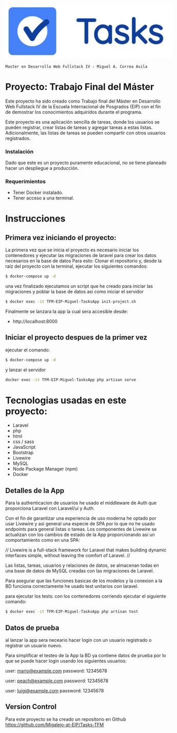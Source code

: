 <p align="center" >
<a href="https://github.com/Migalejo-at-EIP/Tasks-TFM"><img style="background-color:white; height:100; border-radius:10px; padding:10px " src="public/AppLogo.png" alt="Build Status"></a>
</p>







```
Master en Desarrollo Web Fullstack IV - Miguel A. Correa Avila
```
# Proyecto: Trabajo Final del Máster

Este proyecto ha sido creado como Trabajo final del Máster en Desarrollo Web Fullstack IV de la Escuela Internacional de Posgrados (EIP) con el fin de demostrar los conocimientos adquiridos durante el programa.

Este proyecto es una aplicación sencilla de tareas, donde los usuarios se pueden registrar, crear listas de tareas y agregar tareas a estas listas. Adicionalmente, las listas de tareas se pueden compartir con otros usuarios registrados.

### Instalación

Dado que este es un proyecto puramente educacional, no se tiene planeado hacer un despliegue a producción.

### Requerimientos
- Tener Docker instalado.
- Tener acceso a una terminal.

# Instrucciones

## Primera vez iniciando el proyecto:
La primera vez que se inicia el proyecto es necesario iniciar los contenedores y ejecutar las migraciones de laravel para crear los datos necesarios en la base de datos
Para esto: Clonar el repositorio y, desde la raíz del proyecto con la terminal, ejecutar los siguientes comandos:


```sh
$ docker-compose up -d
```
una vez finalizado ejecutamos un script que he creado para iniciar las migraciones y poblar la base de datos asi como iniciar el servidor

```sh
$ docker exec -it TFM-EIP-Miguel-TasksApp init-project.sh
```
Finalmente se lanzara la app la cual sera accesible desde:

- http://localhost:8000

## Iniciar el proyecto despues de la primer vez
ejecutar el comando:
```sh
$ docker-compose up -d
```
y lanzar el servidor
```sh
docker exec -it TFM-EIP-Miguel-TasksApp php artisan serve
```

# Tecnologias usadas en este proyecto:
- Laravel
- php
- html
- css / sass
- JavaScript
- Bootstrap
- Livewire
- MySQL
- Node Package Manager (npm)
- Docker

## Detalles de la App
Para la authenticacion de usuarios he usado el middleware de Auth que proporciona Laravel con Laravel/ui y Auth.

Con el fin de garantizar una experiencia de uso moderna he optado por usar Livewire y asi general una especie de SPA por lo que no he usado endpoints para general listas o tareas. Los componentes de Livewire se actualizan con los cambios de estado de la App proporcionando asi un comportamiento como en una SPA: 

//
Livewire is a full-stack framework for Laravel that makes building dynamic interfaces simple, without leaving the comfort of Laravel.
//

Las listas, tareas, usuarios y relaciones de datos, se almacenan todas en una base de datos de MySQL creadas con las migraciones de Laravel. 

Para asegurar que las funciones basicas de los modelos y la conexion a la BD funciona correctamente he usado test unitarios con laravel. 

para ejecutar los tests: con los contenedores corriendo ejecutar el siguiente comando:

```sh
$ docker exec -it TFM-EIP-Miguel-TasksApp php artisan test
```

## Datos de prueba

al lanzar la app sera neceario hacer login con un usuario registrado o registrar un usuario nuevo. 

Para simplificar el testeo de la App la BD ya contiene datos de prueba por lo que se puede hacer login usando los siguientes usuarios:

user: mario@example.com
password: 12345678

user: peach@example.com
password: 12345678

user: luigi@example.com
password: 12345678

## Version Control

Para este proyecto se ha creado un repositorio en Github
https://github.com/Migalejo-at-EIP/Tasks-TFM

